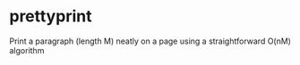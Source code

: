 prettyprint
===========

Print a paragraph (length M) neatly on a page using a straightforward O(nM) algorithm
